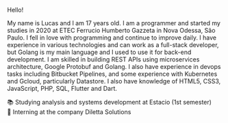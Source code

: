 Hello!

My name is Lucas and I am 17 years old. I am a programmer and started my studies in 2020 at ETEC Ferrucio Humberto Gazzeta in Nova Odessa, São Paulo. I fell in love with programming and continue to improve daily. I have experience in various technologies and can work as a full-stack developer, but Golang is my main language and I used to use it for back-end development. I am skilled in building REST APIs using microservices architecture, Google Protobuf and Golang. I also have experience in devops tasks including Bitbucket Pipelines, and some experience with Kubernetes and Gcloud, particularly Datastore. I also have knowledge of HTML5, CSS3, JavaScript, PHP, SQL, Flutter and Dart.

📚 Studying analysis and systems development at Estacio (1st semester)
<br/>
💼 Interning at the company Diletta Solutions
<br/>
